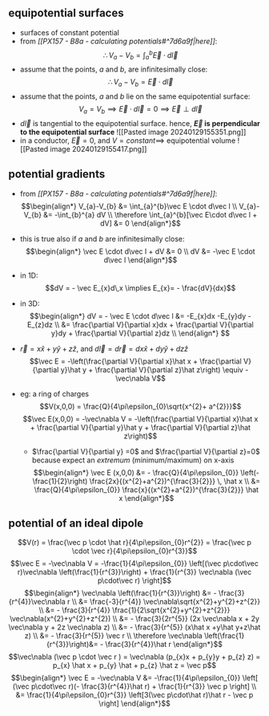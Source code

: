 ## equipotential surfaces
- surfaces of constant potential
- from *[[PX157 - B8a - calculating potentials#^7d6a9f|here]]*: $$\therefore V_{a}-V_{b} = \int_{a}^{b}\vec E \cdot d\vec l$$
- assume that the points, $a$ and $b$, are infinitesimally close: $$\therefore V_{a}-V_{b} = \vec E \cdot d\vec l$$
- assume that the points, $a$ and $b$ lie on the same equipotential surface: $$V_{a} = V_{b} \implies \vec E \cdot d\vec l = 0 \implies \vec E \perp d\vec l$$
- $d\vec l$ is tangential to the equipotential surface. hence, **$\vec E$ is perpendicular to the equipotential surface**
![[Pasted image 20240129155351.png]]
- in a conductor, $\vec E = 0$, and $V = constant \implies$ equipotential volume
![[Pasted image 20240129155417.png]]
## potential gradients
- from *[[PX157 - B8a - calculating potentials#^7d6a9f|here]]*: $$\begin{align*}
	V_{a}-V_{b} &= \int_{a}^{b}\vec E \cdot d\vec l \\
	V_{a}-V_{b} &= -\int_{b}^{a} dV \\
	\therefore \int_{a}^{b}[\vec E\cdot d\vec l + dV] &= 0
\end{align*}$$
- this is true also if $a$ and $b$ are infinitesimally close: $$\begin{align*}
	\vec E \cdot d\vec l + dV &= 0 \\
	dV &= -\vec E \cdot d\vec l
\end{align*}$$
- in $1$D: $$dV = - \vec E_{x}d\,x \implies E_{x}= - \frac{dV}{dx}$$
- in $3$D: $$\begin{align*}
dV = - \vec E \cdot d\vec l &= -E_{x}dx -E_{y}dy - E_{z}dz \\
&= \frac{\partial V}{\partial x}dx + \frac{\partial V}{\partial y}dy + \frac{\partial V}{\partial z}dz \\
\end{align*}
$$
- $\vec r = x\hat x + y\hat y + z\hat z$, and ${} d\vec l = d\vec r = dx \hat x + dy\hat y + dz\hat z {}$
$$\vec E = -\left(\frac{\partial V}{\partial x}\hat x + \frac{\partial V}{\partial y}\hat y + \frac{\partial V}{\partial z}\hat z\right) \equiv  - \vec\nabla V$$

- eg: a ring of charges
	$$V(x,0,0) = \frac{Q}{4\pi\epsilon_{0}\sqrt{x^{2}+ a^{2}}}$$
	$$\vec E(x,0,0) = -\vec\nabla V = -\left(\frac{\partial V}{\partial x}\hat x + \frac{\partial V}{\partial y}\hat y + \frac{\partial V}{\partial z}\hat z\right)$$
	- $\frac{\partial V}{\partial y} =0$ and $\frac{\partial V}{\partial z}=0$ because expect an *extremum* (minimum/maximum) on x-axis
	$$\begin{align*}
	\vec E (x,0,0) &= - \frac{Q}{4\pi\epsilon_{0}} \left(- \frac{1}{2}\right) \frac{2x}{(x^{2}+a^{2})^{\frac{3}{2}}} \, \hat x \\ 
	&= \frac{Q}{4\pi\epsilon_{0}} \frac{x}{(x^{2}+a^{2})^{\frac{3}{2}}} \hat x
\end{align*}$$

## potential of an ideal dipole
$$V(r) = \frac{\vec p \cdot \hat r}{4\pi\epsilon_{0}r^{2}} = \frac{\vec p \cdot \vec r}{4\pi\epsilon_{0}r^{3}}$$
$$\vec E = -\vec\nabla V = -\frac{1}{4\pi\epsilon_{0}} \left[(\vec p\cdot\vec r)\vec\nabla \left(\frac{1}{r^{3}}\right) + \frac{1}{r^{3}} \vec\nabla (\vec p\cdot\vec r) \right]$$
$$\begin{align*}
\vec\nabla \left(\frac{1}{r^{3}}\right) &= - \frac{3}{r^{4}}\vec\nabla r \\
&= \frac{-3}{r^{4}} \vec\nabla\sqrt{x^{2}+y^{2}+z^{2}} \\
&= - \frac{3}{r^{4}} \frac{1}{2\sqrt{x^{2}+y^{2}+z^{2}}} \vec\nabla(x^{2}+y^{2}+z^{2}) \\
&= - \frac{3}{2r^{5}} (2x \vec\nabla x + 2y \vec\nabla y + 2z \vec\nabla z) \\
&= - \frac{3}{r^{5}} (x\hat x +y\hat y+z\hat z) \\
&= - \frac{3}{r^{5}} \vec r \\
\therefore \vec\nabla \left(\frac{1}{r^{3}}\right)&=  - \frac{3}{r^{4}}\hat r
\end{align*}$$
$$\vec\nabla (\vec p \cdot \vec r ) = \vec\nabla (p_{x}x + p_{y}y + p_{z} z) = p_{x} \hat x + p_{y} \hat  + p_{z} \hat z = \vec p$$
$$\begin{align*}
\vec E = -\vec\nabla V &= -\frac{1}{4\pi\epsilon_{0}} \left[ (\vec p\cdot\vec r)(- \frac{3}{r^{4}}\hat r) + \frac{1}{r^{3}} \vec p \right] \\
&= \frac{1}{4\pi\epsilon_{0}r^{3}} \left[3(\vec p\cdot\hat r)\hat r - \vec p \right]
\end{align*}$$
